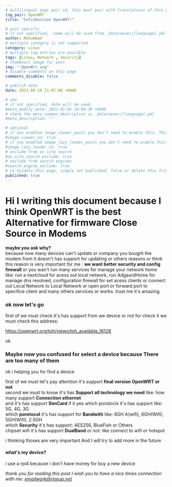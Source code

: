 ```yaml
---
# multilingual page pair id, this must pair with translations of this page. (This name must be unique)
lng_pair: OpenWRT
title: "Introduction OpenWRT!"

# post specific
# if not specified, .name will be used from _data/owner/[language].yml
author: Mohammad
# multiple category is not supported
category: Linux
# multiple tag entries are possible
tags: [Linux, Network , Security]
# thumbnail image for post
img: ":OpenWrt.svg"
# disable comments on this page
comments_disable: false

# publish date
date: 2023-06-20 11:07:00 +0900

# seo
# if not specified, date will be used.
#meta_modify_date: 2022-01-01 10:04:30 +0900
# check the meta_common_description in _data/owner/[language].yml
#meta_description: ""

# optional
# if you enabled image_viewer_posts you don't need to enable this. This is only if image_viewer_posts = false
#image_viewer_on: true
# if you enabled image_lazy_loader_posts you don't need to enable this. This is only if image_lazy_loader_posts = false
#image_lazy_loader_on: true
# exclude from on site search
#on_site_search_exclude: true
# exclude from search engines
#search_engine_exclude: true
# to disable this page, simply set published: false or delete this file
published: true
---
```




<h1><b>Hi
I writing this document because I think OpenWRT is the best Alternative for firmware Close Source in Modems </b> </h1>

<b>maybe you ask why?</b> <br>
because now many devices can't update or company you bought the modem from it doesn't has support for updating 
or others reasons 
or think this reason is  very important for me : <b>we want better security and config firewall</b>
or you wan't run many services for manage your network home like: run a nextcloud for acess out local network, run AdgaurdHome for manage dns resolved,
configuration firewall for set acess clients or connect out Local Network to Local Network
or open port or forward port to specifice client
and many others services or works.
trust me it's amazing 

<h3>ok now let's go </h3>

first of we must check it's has support from we device or not
for check it we must check this address:

https://openwrt.org/toh/views/toh_available_16128

ok 
<h3>Maybe now you confused for select a device because There are too many of them </h3>

ok i helping you for find a device

first of we must let's pay attention it's support <b>final version OpenWRT or not</b><br>
second we must to know it's has <b>Support all technology  we need</b>
like: how many support <b>Connection ethernet</b><br>
and it's has support <b>SimCard</b> if it yes which porotocls it's has support like: 5G, 4G, 3G <br>
which <b>porotocol</b> it's has support for <b>Bandwith</b> like:  6GH A(wifi), 6GH(Wifi), 5GH(Wifi), 2.5GH <br>
which <b>Security</b>  it's has support: AES256, BlueFish or Others<br>
chipset wifi it's has support <b>DualBand</b> or not: like connect to wifi or hotspot <br>

i thinking thoses are very important And I will try to add more in the future
<br>


<h4>what's my device?</h4>

i use a rpi4 because i don't have money for buy a new device 


<i>thank you for reading this post
I wish you to have a nice times</i>
<i>connection with me: emailwork@riseup.net</i>